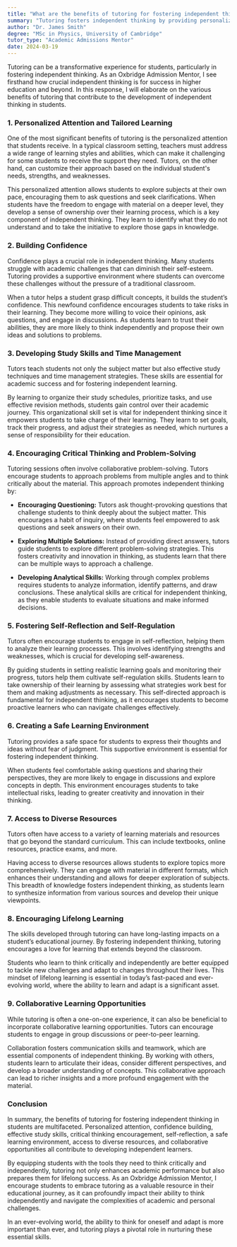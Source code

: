 ```yaml
---
title: "What are the benefits of tutoring for fostering independent thinking in students?"
summary: "Tutoring fosters independent thinking by providing personalized attention, tailored learning, and enhancing critical skills essential for student success."
author: "Dr. James Smith"
degree: "MSc in Physics, University of Cambridge"
tutor_type: "Academic Admissions Mentor"
date: 2024-03-19
---
```


Tutoring can be a transformative experience for students, particularly in fostering independent thinking. As an Oxbridge Admission Mentor, I see firsthand how crucial independent thinking is for success in higher education and beyond. In this response, I will elaborate on the various benefits of tutoring that contribute to the development of independent thinking in students.

### 1. Personalized Attention and Tailored Learning

One of the most significant benefits of tutoring is the personalized attention that students receive. In a typical classroom setting, teachers must address a wide range of learning styles and abilities, which can make it challenging for some students to receive the support they need. Tutors, on the other hand, can customize their approach based on the individual student's needs, strengths, and weaknesses. 

This personalized attention allows students to explore subjects at their own pace, encouraging them to ask questions and seek clarifications. When students have the freedom to engage with material on a deeper level, they develop a sense of ownership over their learning process, which is a key component of independent thinking. They learn to identify what they do not understand and to take the initiative to explore those gaps in knowledge.

### 2. Building Confidence

Confidence plays a crucial role in independent thinking. Many students struggle with academic challenges that can diminish their self-esteem. Tutoring provides a supportive environment where students can overcome these challenges without the pressure of a traditional classroom. 

When a tutor helps a student grasp difficult concepts, it builds the student’s confidence. This newfound confidence encourages students to take risks in their learning. They become more willing to voice their opinions, ask questions, and engage in discussions. As students learn to trust their abilities, they are more likely to think independently and propose their own ideas and solutions to problems.

### 3. Developing Study Skills and Time Management

Tutors teach students not only the subject matter but also effective study techniques and time management strategies. These skills are essential for academic success and for fostering independent learning. 

By learning to organize their study schedules, prioritize tasks, and use effective revision methods, students gain control over their academic journey. This organizational skill set is vital for independent thinking since it empowers students to take charge of their learning. They learn to set goals, track their progress, and adjust their strategies as needed, which nurtures a sense of responsibility for their education.

### 4. Encouraging Critical Thinking and Problem-Solving

Tutoring sessions often involve collaborative problem-solving. Tutors encourage students to approach problems from multiple angles and to think critically about the material. This approach promotes independent thinking by:

- **Encouraging Questioning:** Tutors ask thought-provoking questions that challenge students to think deeply about the subject matter. This encourages a habit of inquiry, where students feel empowered to ask questions and seek answers on their own.

- **Exploring Multiple Solutions:** Instead of providing direct answers, tutors guide students to explore different problem-solving strategies. This fosters creativity and innovation in thinking, as students learn that there can be multiple ways to approach a challenge.

- **Developing Analytical Skills:** Working through complex problems requires students to analyze information, identify patterns, and draw conclusions. These analytical skills are critical for independent thinking, as they enable students to evaluate situations and make informed decisions.

### 5. Fostering Self-Reflection and Self-Regulation

Tutors often encourage students to engage in self-reflection, helping them to analyze their learning processes. This involves identifying strengths and weaknesses, which is crucial for developing self-awareness. 

By guiding students in setting realistic learning goals and monitoring their progress, tutors help them cultivate self-regulation skills. Students learn to take ownership of their learning by assessing what strategies work best for them and making adjustments as necessary. This self-directed approach is fundamental for independent thinking, as it encourages students to become proactive learners who can navigate challenges effectively.

### 6. Creating a Safe Learning Environment

Tutoring provides a safe space for students to express their thoughts and ideas without fear of judgment. This supportive environment is essential for fostering independent thinking. 

When students feel comfortable asking questions and sharing their perspectives, they are more likely to engage in discussions and explore concepts in depth. This environment encourages students to take intellectual risks, leading to greater creativity and innovation in their thinking.

### 7. Access to Diverse Resources

Tutors often have access to a variety of learning materials and resources that go beyond the standard curriculum. This can include textbooks, online resources, practice exams, and more. 

Having access to diverse resources allows students to explore topics more comprehensively. They can engage with material in different formats, which enhances their understanding and allows for deeper exploration of subjects. This breadth of knowledge fosters independent thinking, as students learn to synthesize information from various sources and develop their unique viewpoints.

### 8. Encouraging Lifelong Learning

The skills developed through tutoring can have long-lasting impacts on a student’s educational journey. By fostering independent thinking, tutoring encourages a love for learning that extends beyond the classroom. 

Students who learn to think critically and independently are better equipped to tackle new challenges and adapt to changes throughout their lives. This mindset of lifelong learning is essential in today’s fast-paced and ever-evolving world, where the ability to learn and adapt is a significant asset.

### 9. Collaborative Learning Opportunities

While tutoring is often a one-on-one experience, it can also be beneficial to incorporate collaborative learning opportunities. Tutors can encourage students to engage in group discussions or peer-to-peer learning. 

Collaboration fosters communication skills and teamwork, which are essential components of independent thinking. By working with others, students learn to articulate their ideas, consider different perspectives, and develop a broader understanding of concepts. This collaborative approach can lead to richer insights and a more profound engagement with the material.

### Conclusion

In summary, the benefits of tutoring for fostering independent thinking in students are multifaceted. Personalized attention, confidence building, effective study skills, critical thinking encouragement, self-reflection, a safe learning environment, access to diverse resources, and collaborative opportunities all contribute to developing independent learners. 

By equipping students with the tools they need to think critically and independently, tutoring not only enhances academic performance but also prepares them for lifelong success. As an Oxbridge Admission Mentor, I encourage students to embrace tutoring as a valuable resource in their educational journey, as it can profoundly impact their ability to think independently and navigate the complexities of academic and personal challenges. 

In an ever-evolving world, the ability to think for oneself and adapt is more important than ever, and tutoring plays a pivotal role in nurturing these essential skills.
    